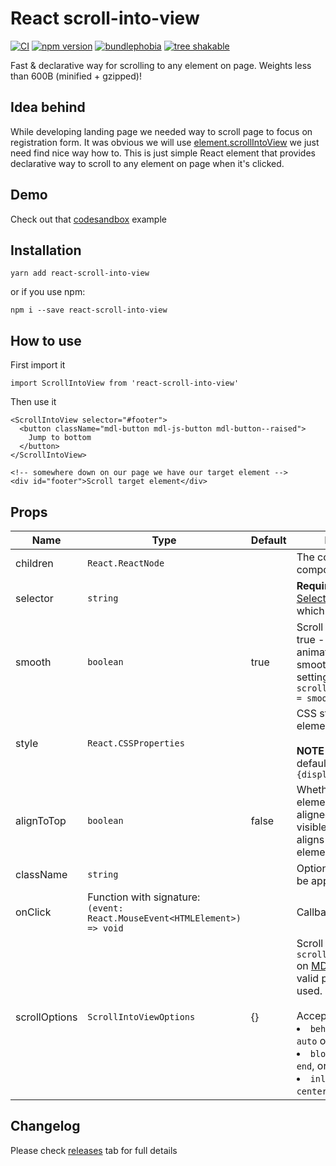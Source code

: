 # React scroll-into-view

[![CI](https://github.com/dominikbulaj/react-scroll-into-view/actions/workflows/build.yml/badge.svg)](https://github.com/dominikbulaj/react-scroll-into-view/actions/workflows/build.yml)
[![npm version](https://img.shields.io/npm/v/react-scroll-into-view)](https://www.npmjs.com/package/react-scroll-into-view)
[![bundlephobia](https://badgen.net/bundlephobia/minzip/react-scroll-into-view)](https://bundlephobia.com/package/react-scroll-into-view)
[![tree shakable](https://badgen.net/bundlephobia/tree-shaking/react-scroll-into-view)](https://bundlephobia.com/package/react-scroll-into-view)

Fast & declarative way for scrolling to any element on page. Weights less than 600B (minified + gzipped)!

## Idea behind

While developing landing page we needed way to scroll page to focus on registration form. It was obvious we will use [element.scrollIntoView](https://developer.mozilla.org/en-US/docs/Web/API/Element/scrollIntoView) we just need find nice way how to.
This is just simple React element that provides declarative way to scroll to any element on page when it's clicked.

## Demo

Check out that [codesandbox](https://codesandbox.io/s/14lxm6jmm7) example

## Installation

```
yarn add react-scroll-into-view
```

or if you use npm:

```
npm i --save react-scroll-into-view
```

## How to use

First import it

```
import ScrollIntoView from 'react-scroll-into-view'
```

Then use it

```
<ScrollIntoView selector="#footer">
  <button className="mdl-button mdl-js-button mdl-button--raised">
    Jump to bottom
  </button>
</ScrollIntoView>

<!-- somewhere down on our page we have our target element -->
<div id="footer">Scroll target element</div>
```

## Props

| Name          | Type                                                                         | Default | Description                                                                                                                                                                                                                                                                                                                                                         |
| ------------- | ---------------------------------------------------------------------------- | ------- | ------------------------------------------------------------------------------------------------------------------------------------------------------------------------------------------------------------------------------------------------------------------------------------------------------------------------------------------------------------------- |
| children      | `React.ReactNode`                                                            |         | The content of the component                                                                                                                                                                                                                                                                                                                                        |
| selector      | `string`                                                                     |         | **Required**. Valid [CSS Selector](https://developer.mozilla.org/en-US/docs/Web/CSS/CSS_Selectors) to element to which we want to scroll                                                                                                                                                                                                                            |
| smooth        | `boolean`                                                                    | true    | Scroll behavior; when true - transition animation will be smooth. Same as setting `scrollOptions.behavior = smooth`                                                                                                                                                                                                                                                 |
| style         | `React.CSSProperties`                                                        |         | CSS styles passed to element <br><br>**NOTE** prior v1.4.0 default value was `{display: 'inline'}`                                                                                                                                                                                                                                                                  |
| alignToTop    | `boolean`                                                                    | false   | Whether top of the element should be aligned to the top of the visible area. Default: aligns to bottom of element                                                                                                                                                                                                                                                   |
| className     | `string`                                                                     |         | Optional class name to be applied to element                                                                                                                                                                                                                                                                                                                        |
| onClick       | Function with signature:<br>`(event: React.MouseEvent<HTMLElement>) => void` |         | Callback fired on click                                                                                                                                                                                                                                                                                                                                             |
| scrollOptions | `ScrollIntoViewOptions`                                                      | {}      | Scroll options. See `scrollIntoViewOptions` on [MDN docs](https://developer.mozilla.org/en-US/docs/Web/API/Element/scrollIntoView#parameters). Only valid properties will be used.<br><br> Accepts options: <li> `behavior` (values: `auto` or `smooth`)<li> `block` (`start`, `center`, `end`, or `nearest`)<li> `inline` (`start`, `center`, `end`, or `nearest`) |

## Changelog

Please check [releases](https://github.com/dominikbulaj/react-scroll-into-view/releases) tab for full details
